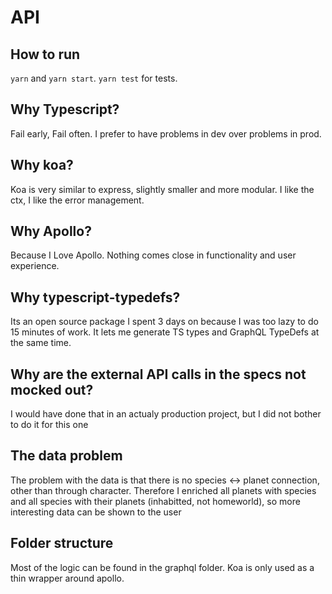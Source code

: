 # API

## How to run

`yarn` and `yarn start`. `yarn test` for tests.

## Why Typescript?

Fail early, Fail often. I prefer to have problems in dev over problems in prod.

## Why koa?

Koa is very similar to express, slightly smaller and more modular. I like the ctx, I like the error management.

## Why Apollo?

Because I Love Apollo. Nothing comes close in functionality and user experience.

## Why typescript-typedefs?

Its an open source package I spent 3 days on because I was too lazy to do 15 minutes of work. It lets me generate TS types and GraphQL TypeDefs at the same time.

## Why are the external API calls in the specs not mocked out?

I would have done that in an actualy production project, but I did not bother to do it for this one

## The data problem

The problem with the data is that there is no species <-> planet connection, other than through character.
Therefore I enriched all planets with species and all species with their planets (inhabitted, not homeworld), so more interesting data can be shown to the user

## Folder structure

Most of the logic can be found in the graphql folder. Koa is only used as a thin wrapper around apollo.
